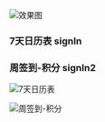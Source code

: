 ![效果图][1]
### 7天日历表 signIn
### 周签到-积分 signIn2
![7天日历表][1]

![周签到-积分][2]


  [1]: http://wx3.sinaimg.cn/mw690/6ecf2da3gy1fujq9cw9lyj20ad0ik0t0.jpg
  [2]: https://img-blog.csdnimg.cn/20181201134447144.png
